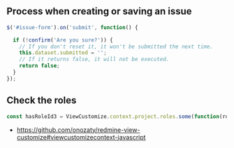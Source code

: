 ## Process when creating or saving an issue

```javascript
$('#issue-form').on('submit', function() {

  if (!confirm('Are you sure?')) {
    // If you don't reset it, it won't be submitted the next time.
    this.dataset.submitted = '';
    // If it returns false, it will not be executed.
    return false;
  }
});
```

## Check the roles

```javascript
const hasRoleId3 = ViewCustomize.context.project.roles.some(function(role) { return role.id == 3 });
```

* https://github.com/onozaty/redmine-view-customize#viewcustomizecontext-javascript
